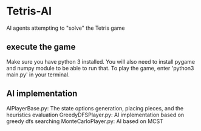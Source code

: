 # Tetris-AI

AI agents attempting to "solve" the Tetris game

## execute the game

Make sure you have python 3 installed. You will also need to install pygame and numpy module to be able to run that.
To play the game, enter 'python3 main.py' in your terminal.

## AI implementation

AIPlayerBase.py: The state options generation, placing pieces, and the heuristics evaluation
GreedyDFSPlayer.py: AI implementation based on greedy dfs searching
MonteCarloPlayer.py: AI based on MCST
